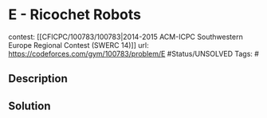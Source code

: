 # E - Ricochet Robots

contest: [[CFICPC/100783/100783|2014-2015 ACM-ICPC Southwestern Europe Regional Contest (SWERC 14)]]
url: https://codeforces.com/gym/100783/problem/E
#Status/UNSOLVED
Tags: #

## Description

## Solution

